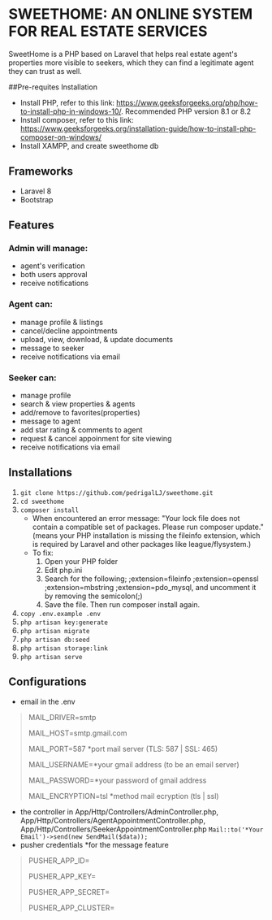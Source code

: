 # SWEETHOME: AN ONLINE SYSTEM FOR REAL ESTATE SERVICES

SweetHome is a PHP based on Laravel that helps real estate agent's properties more visible to seekers, which they can find a legitimate agent they can trust as well.

##Pre-requites Installation
- Install PHP, refer to this link: https://www.geeksforgeeks.org/php/how-to-install-php-in-windows-10/. Recommended PHP version 8.1 or 8.2
- Install composer, refer to this link: https://www.geeksforgeeks.org/installation-guide/how-to-install-php-composer-on-windows/
- Install XAMPP, and create sweethome db

## Frameworks
 - Laravel 8
 - Bootstrap
## Features
### Admin will manage:
 - agent's verification
 - both users approval
 - receive notifications
### Agent can:
 - manage profile & listings
 - cancel/decline appointments
 - upload, view, download, & update documents
 - message to seeker
 - receive notifications via email
### Seeker can:
 - manage profile
 - search & view properties & agents
 - add/remove to favorites(properties)
 - message to agent
 - add star rating & comments to agent
 - request & cancel appoinment for site viewing
 - receive notifications via email
## Installations
 1. `git clone https://github.com/pedrigalLJ/sweethome.git`
 2. `cd sweethome`
 3. `composer install`
     - When encountered an error message: "Your lock file does not contain a compatible set of packages. Please run composer update." (means your PHP installation is missing the fileinfo extension, which is required by Laravel and other packages  like league/flysystem.)
     - To fix:
       1. Open your PHP folder
       2. Edit php.ini
       3. Search for the following;
          ;extension=fileinfo
          ;extension=openssl
          ;extension=mbstring
          ;extension=pdo_mysql, and uncomment it by removing the semicolon(;)
       5. Save the file. Then run composer install again.
 5. `copy .env.example .env`
 6. `php artisan key:generate`
 7. `php artisan migrate`
 8. `php artisan db:seed`
 9. `php artisan storage:link`
 10. `php artisan serve`
## Configurations
 - email in the .env
 > MAIL_DRIVER=smtp
 > 
 > MAIL_HOST=smtp.gmail.com
 > 
 > MAIL_PORT=587 *port mail server (TLS: 587 | SSL: 465)
 > 
 > MAIL_USERNAME=*your gmail address (to be an email server)
 > 
 > MAIL_PASSWORD=*your password of gmail address
 > 
 > MAIL_ENCRYPTION=tsl *method mail ecryption (tls | ssl)
 - the controller in App/Http/Controllers/AdminController.php, App/Http/Controllers/AgentAppointmentController.php, App/Http/Controllers/SeekerAppointmentController.php
     `Mail::to('*Your Email')->send(new SendMail($data));`
 - pusher credentials *for the message feature
 > PUSHER_APP_ID=
 > 
 > PUSHER_APP_KEY=
 > 
 > PUSHER_APP_SECRET=
 > 
 > PUSHER_APP_CLUSTER=
